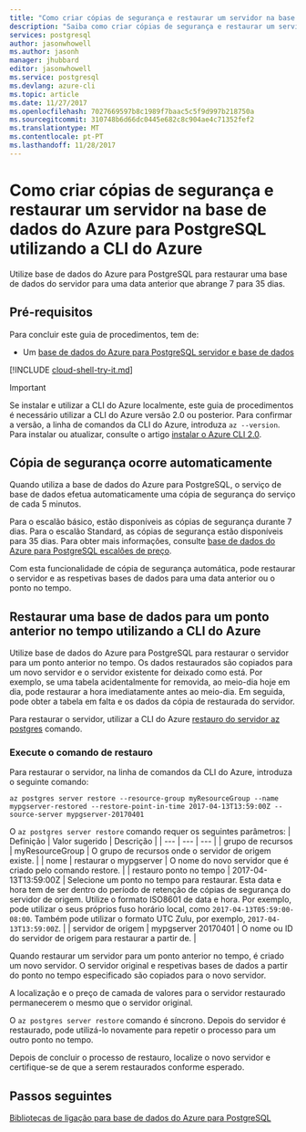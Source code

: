 ```yaml
---
title: "Como criar cópias de segurança e restaurar um servidor na base de dados do Azure para PostgreSQL | Microsoft Docs"
description: "Saiba como criar cópias de segurança e restaurar um servidor na base de dados do Azure para PostgreSQL utilizando a CLI do Azure."
services: postgresql
author: jasonwhowell
ms.author: jasonh
manager: jhubbard
editor: jasonwhowell
ms.service: postgresql
ms.devlang: azure-cli
ms.topic: article
ms.date: 11/27/2017
ms.openlocfilehash: 7027669597b8c1989f7baac5c5f9d997b218750a
ms.sourcegitcommit: 310748b6d66dc0445e682c8c904ae4c71352fef2
ms.translationtype: MT
ms.contentlocale: pt-PT
ms.lasthandoff: 11/28/2017
---
```

# <a name="how-to-backup-and-restore-a-server-in-azure-database-for-postgresql-by-using-the-azure-cli"></a>Como criar cópias de segurança e restaurar um servidor na base de dados do Azure para PostgreSQL utilizando a CLI do Azure

Utilize base de dados do Azure para PostgreSQL para restaurar uma base de dados do servidor para uma data anterior que abrange 7 para 35 dias.

## <a name="prerequisites"></a>Pré-requisitos
Para concluir este guia de procedimentos, tem de:
- Um [base de dados do Azure para PostgreSQL servidor e base de dados](quickstart-create-server-database-azure-cli.md)

[!INCLUDE [cloud-shell-try-it.md](../../includes/cloud-shell-try-it.md)]

 

> [!IMPORTANT]
> Se instalar e utilizar a CLI do Azure localmente, este guia de procedimentos é necessário utilizar a CLI do Azure versão 2.0 ou posterior. Para confirmar a versão, a linha de comandos da CLI do Azure, introduza `az --version`. Para instalar ou atualizar, consulte o artigo [instalar o Azure CLI 2.0]( /cli/azure/install-azure-cli).

## <a name="backup-happens-automatically"></a>Cópia de segurança ocorre automaticamente
Quando utiliza a base de dados do Azure para PostgreSQL, o serviço de base de dados efetua automaticamente uma cópia de segurança do serviço de cada 5 minutos. 

Para o escalão básico, estão disponíveis as cópias de segurança durante 7 dias. Para o escalão Standard, as cópias de segurança estão disponíveis para 35 dias. Para obter mais informações, consulte [base de dados do Azure para PostgreSQL escalões de preço](concepts-service-tiers.md).

Com esta funcionalidade de cópia de segurança automática, pode restaurar o servidor e as respetivas bases de dados para uma data anterior ou o ponto no tempo.

## <a name="restore-a-database-to-a-previous-point-in-time-by-using-the-azure-cli"></a>Restaurar uma base de dados para um ponto anterior no tempo utilizando a CLI do Azure
Utilize base de dados do Azure para PostgreSQL para restaurar o servidor para um ponto anterior no tempo. Os dados restaurados são copiados para um novo servidor e o servidor existente for deixado como está. Por exemplo, se uma tabela acidentalmente for removida, ao meio-dia hoje em dia, pode restaurar a hora imediatamente antes ao meio-dia. Em seguida, pode obter a tabela em falta e os dados da cópia de restaurada do servidor. 

Para restaurar o servidor, utilizar a CLI do Azure [restauro do servidor az postgres](/cli/azure/postgres/server#az_postgres_server_restore) comando.

### <a name="run-the-restore-command"></a>Execute o comando de restauro

Para restaurar o servidor, na linha de comandos da CLI do Azure, introduza o seguinte comando:

```azurecli-interactive
az postgres server restore --resource-group myResourceGroup --name mypgserver-restored --restore-point-in-time 2017-04-13T13:59:00Z --source-server mypgserver-20170401
```

O `az postgres server restore` comando requer os seguintes parâmetros:
| Definição | Valor sugerido | Descrição  |
| --- | --- | --- |
| grupo de recursos |  myResourceGroup |  O grupo de recursos onde o servidor de origem existe.  |
| nome | restaurar o mypgserver | O nome do novo servidor que é criado pelo comando restore. |
| restauro ponto no tempo | 2017-04-13T13:59:00Z | Selecione um ponto no tempo para restaurar. Esta data e hora tem de ser dentro do período de retenção de cópias de segurança do servidor de origem. Utilize o formato ISO8601 de data e hora. Por exemplo, pode utilizar o seus próprios fuso horário local, como `2017-04-13T05:59:00-08:00`. Também pode utilizar o formato UTC Zulu, por exemplo, `2017-04-13T13:59:00Z`. |
| servidor de origem | mypgserver 20170401 | O nome ou ID do servidor de origem para restaurar a partir de. |

Quando restaurar um servidor para um ponto anterior no tempo, é criado um novo servidor. O servidor original e respetivas bases de dados a partir do ponto no tempo especificado são copiados para o novo servidor.

A localização e o preço de camada de valores para o servidor restaurado permanecerem o mesmo que o servidor original. 

O `az postgres server restore` comando é síncrono. Depois do servidor é restaurado, pode utilizá-lo novamente para repetir o processo para um outro ponto no tempo. 

Depois de concluir o processo de restauro, localize o novo servidor e certifique-se de que a serem restaurados conforme esperado.

## <a name="next-steps"></a>Passos seguintes
[Bibliotecas de ligação para base de dados do Azure para PostgreSQL](concepts-connection-libraries.md)
